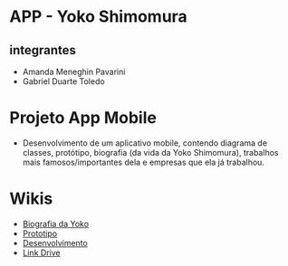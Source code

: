 # APP - Yoko Shimomura
## integrantes
- Amanda Meneghin Pavarini
- Gabriel Duarte Toledo

# Projeto App Mobile
- Desenvolvimento de um aplicativo mobile, contendo diagrama de classes, protótipo, biografia (da vida da Yoko Shimomura), trabalhos mais famosos/importantes dela e empresas que ela já trabalhou.

# Wikis

- <a href="https://github.com/Amanda-Meneghin/APP-Yoko-Shimomura/wiki/Biografia-do-Profisional-(Yoko-Shimomura)">Biografia da Yoko</a>
- <a href="https://github.com/Amanda-Meneghin/APP-Yoko-Shimomura/wiki/Prot%C3%B3tipo">Prototipo</a>
- <a href="https://github.com/Amanda-Meneghin/APP-Yoko-Shimomura/wiki/Desenvolvimento">Desenvolvimento</a>
- <a href="https://github.com/Amanda-Meneghin/APP-Yoko-Shimomura/wiki/Link-Drive">Link Drive</a>
